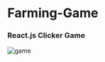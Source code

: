 # Farming-Game
### React.js Clicker Game
 
![game](https://user-images.githubusercontent.com/33184485/75174361-7ffd0300-5741-11ea-9863-7216a9d6485d.JPG)
